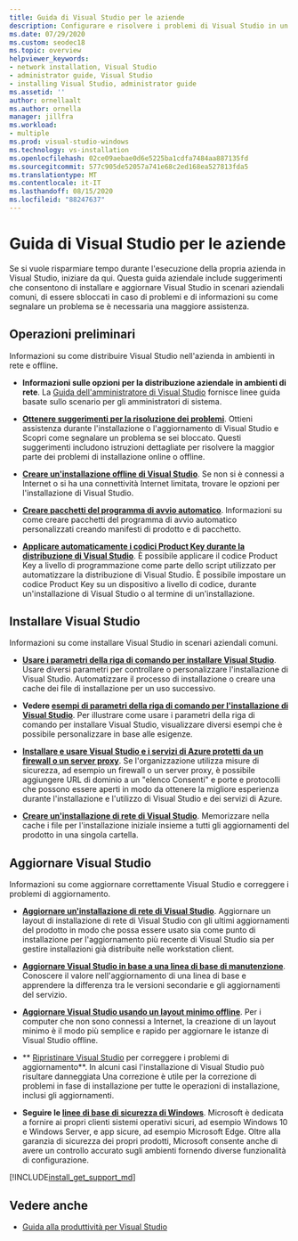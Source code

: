 ```yaml
---
title: Guida di Visual Studio per le aziende
description: Configurare e risolvere i problemi di Visual Studio in un ambiente aziendale.
ms.date: 07/29/2020
ms.custom: seodec18
ms.topic: overview
helpviewer_keywords:
- network installation, Visual Studio
- administrator guide, Visual Studio
- installing Visual Studio, administrator guide
ms.assetid: ''
author: ornellaalt
ms.author: ornella
manager: jillfra
ms.workload:
- multiple
ms.prod: visual-studio-windows
ms.technology: vs-installation
ms.openlocfilehash: 02ce09aebae0d6e5225ba1cdfa7484aa887135fd
ms.sourcegitcommit: 577c905de52057a741e68c2ed168ea527813fda5
ms.translationtype: MT
ms.contentlocale: it-IT
ms.lasthandoff: 08/15/2020
ms.locfileid: "88247637"
---
```

# <a name="visual-studio-enterprise-guide"></a>Guida di Visual Studio per le aziende
Se si vuole risparmiare tempo durante l'esecuzione della propria azienda in Visual Studio, iniziare da qui. Questa guida aziendale include suggerimenti che consentono di installare e aggiornare Visual Studio in scenari aziendali comuni, di essere sbloccati in caso di problemi e di informazioni su come segnalare un problema se è necessaria una maggiore assistenza. 

## <a name="get-started"></a>Operazioni preliminari 
Informazioni su come distribuire Visual Studio nell'azienda in ambienti in rete e offline. 

- **Informazioni sulle opzioni per la distribuzione aziendale in ambienti di rete**. La [Guida dell'amministratore di Visual Studio](visual-studio-administrator-guide.md) fornisce linee guida basate sullo scenario per gli amministratori di sistema. 

- **[Ottenere suggerimenti per la risoluzione dei problemi](troubleshooting-installation-issues.md)**. Ottieni assistenza durante l'installazione o l'aggiornamento di Visual Studio e Scopri come segnalare un problema se sei bloccato. Questi suggerimenti includono istruzioni dettagliate per risolvere la maggior parte dei problemi di installazione online o offline. 

- **[Creare un'installazione offline di Visual Studio](create-an-offline-installation-of-visual-studio.md)**. Se non si è connessi a Internet o si ha una connettività Internet limitata, trovare le opzioni per l'installazione di Visual Studio. 

- **[Creare pacchetti del programma di avvio automatico](../deployment/creating-bootstrapper-packages.md)**. Informazioni su come creare pacchetti del programma di avvio automatico personalizzati creando manifesti di prodotto e di pacchetto. 

- **[Applicare automaticamente i codici Product Key durante la distribuzione di Visual Studio](automatically-apply-product-keys-when-deploying-visual-studio.md)**. È possibile applicare il codice Product Key a livello di programmazione come parte dello script utilizzato per automatizzare la distribuzione di Visual Studio. È possibile impostare un codice Product Key su un dispositivo a livello di codice, durante un'installazione di Visual Studio o al termine di un'installazione. 

## <a name="install-visual-studio"></a>Installare Visual Studio 

Informazioni su come installare Visual Studio in scenari aziendali comuni. 

- **[Usare i parametri della riga di comando per installare Visual Studio](use-command-line-parameters-to-install-visual-studio.md)**. Usare diversi parametri per controllare o personalizzare l'installazione di Visual Studio. Automatizzare il processo di installazione o creare una cache dei file di installazione per un uso successivo. 

- **Vedere [esempi di parametri della riga di comando per l'installazione di Visual Studio](command-line-parameter-examples.md)**. Per illustrare come usare i parametri della riga di comando per installare Visual Studio, visualizzare diversi esempi che è possibile personalizzare in base alle esigenze. 

- **[Installare e usare Visual Studio e i servizi di Azure protetti da un firewall o un server proxy](install-and-use-visual-studio-behind-a-firewall-or-proxy-server.md)**. Se l'organizzazione utilizza misure di sicurezza, ad esempio un firewall o un server proxy, è possibile aggiungere URL di dominio a un "elenco Consenti" e porte e protocolli che possono essere aperti in modo da ottenere la migliore esperienza durante l'installazione e l'utilizzo di Visual Studio e dei servizi di Azure. 

- **[Creare un'installazione di rete di Visual Studio](create-a-network-installation-of-visual-studio.md)**. Memorizzare nella cache i file per l'installazione iniziale insieme a tutti gli aggiornamenti del prodotto in una singola cartella.  

## <a name="update-visual-studio"></a>Aggiornare Visual Studio 

Informazioni su come aggiornare correttamente Visual Studio e correggere i problemi di aggiornamento. 

- **[Aggiornare un'installazione di rete di Visual Studio](update-a-network-installation-of-visual-studio.md)**. Aggiornare un layout di installazione di rete di Visual Studio con gli ultimi aggiornamenti del prodotto in modo che possa essere usato sia come punto di installazione per l'aggiornamento più recente di Visual Studio sia per gestire installazioni già distribuite nelle workstation client.

- **[Aggiornare Visual Studio in base a una linea di base di manutenzione](update-servicing-baseline.md)**. Conoscere il valore nell'aggiornamento di una linea di base e apprendere la differenza tra le versioni secondarie e gli aggiornamenti del servizio. 

- **[Aggiornare Visual Studio usando un layout minimo offline](update-minimal-layout.md)**. Per i computer che non sono connessi a Internet, la creazione di un layout minimo è il modo più semplice e rapido per aggiornare le istanze di Visual Studio offline.

- ** [Ripristinare Visual Studio](repair-visual-studio.md) per correggere i problemi di aggiornamento**. In alcuni casi l'installazione di Visual Studio può risultare danneggiata Una correzione è utile per la correzione di problemi in fase di installazione per tutte le operazioni di installazione, inclusi gli aggiornamenti. 

- **Seguire le [linee di base di sicurezza di Windows](https://docs.microsoft.com/windows/security/threat-protection/windows-security-baselines)**. Microsoft è dedicata a fornire ai propri clienti sistemi operativi sicuri, ad esempio Windows 10 e Windows Server, e app sicure, ad esempio Microsoft Edge. Oltre alla garanzia di sicurezza dei propri prodotti, Microsoft consente anche di avere un controllo accurato sugli ambienti fornendo diverse funzionalità di configurazione. 

[!INCLUDE[install_get_support_md](includes/install_get_support_md.md)]

## <a name="see-also"></a>Vedere anche 

- [Guida alla produttività per Visual Studio](../ide/productivity-features.md)
